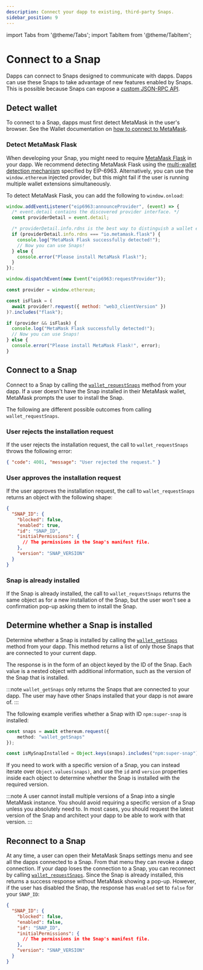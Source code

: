 ```yaml
---
description: Connect your dapp to existing, third-party Snaps.
sidebar_position: 9
---
```


import Tabs from '@theme/Tabs';
import TabItem from '@theme/TabItem';

# Connect to a Snap

Dapps can connect to Snaps designed to communicate with dapps.
Dapps can use these Snaps to take advantage of new features enabled by Snaps.
This is possible because Snaps can expose a [custom JSON-RPC API](../learn/about-snaps/apis.md#custom-json-rpc-apis).

## Detect wallet

To connect to a Snap, dapps must first detect MetaMask in the user's browser.
See the Wallet documentation on [how to connect to MetaMask](/wallet/how-to/connect).

### Detect MetaMask Flask

When developing your Snap, you might need to require
[MetaMask Flask](../get-started/install-flask.md) in your dapp. 
We recommend detecting MetaMask Flask using the
[multi-wallet detection mechanism](/wallet/concepts/wallet-interoperability) specified by EIP-6963. 
Alternatively, you can use the `window.ethereum` injected provider, but this might fail if the user
is running multiple wallet extensions simultaneously. 

To detect MetaMask Flask, you can add the following to `window.onload`: 

<Tabs>
<TabItem value="EIP-6963 example">

```js title="index.js"
window.addEventListener("eip6963:announceProvider", (event) => {
  /* event.detail contains the discovered provider interface. */
  const providerDetail = event.detail;

  /* providerDetail.info.rdns is the best way to distinguish a wallet extension. */
  if (providerDetail.info.rdns === "io.metamask.flask") {
    console.log("MetaMask Flask successfully detected!");
    // Now you can use Snaps!
  } else { 
    console.error("Please install MetaMask Flask!");
  }
});

window.dispatchEvent(new Event("eip6963:requestProvider"));
```

</TabItem>
<TabItem value="Injected provider example">

```js title="index.js"
const provider = window.ethereum; 

const isFlask = ( 
  await provider?.request({ method: "web3_clientVersion" })
)?.includes("flask"); 

if (provider && isFlask) {
  console.log("MetaMask Flask successfully detected!");
  // Now you can use Snaps!
} else {
  console.error("Please install MetaMask Flask!", error);
}
```

</TabItem>
</Tabs>

## Connect to a Snap

Connect to a Snap by calling the [`wallet_requestSnaps`](../reference/wallet-api-for-snaps.md#wallet_requestsnaps)
method from your dapp.
If a user doesn't have the Snap installed in their MetaMask wallet, MetaMask prompts the user to
install the Snap.

The following are different possible outcomes from calling `wallet_requestSnaps`.

### User rejects the installation request

If the user rejects the installation request, the call to `wallet_requestSnaps` throws the following error:

```json
{ "code": 4001, "message": "User rejected the request." }
```

### User approves the installation request

If the user approves the installation request, the call to `wallet_requestSnaps` returns an object
with the following shape:

```json
{
  "SNAP_ID": {
    "blocked": false,
    "enabled": true,
    "id": "SNAP_ID",
    "initialPermissions": {
      // The permissions in the Snap's manifest file.
    },
    "version": "SNAP_VERSION"
  }
}
```

### Snap is already installed

If the Snap is already installed, the call to `wallet_requestSnaps` returns the same object as for a
new installation of the Snap, but the user won't see a confirmation pop-up asking them to install the Snap.

## Determine whether a Snap is installed

Determine whether a Snap is installed by calling the
[`wallet_getSnaps`](../reference/wallet-api-for-snaps.md#wallet_getsnaps) method from your dapp.
This method returns a list of only those Snaps that are connected to your current dapp.

The response is in the form of an object keyed by the ID of the Snap.
Each value is a nested object with additional information, such as the version of the Snap that is installed.

:::note
`wallet_getSnaps` only returns the Snaps that are connected to your dapp.
The user may have other Snaps installed that your dapp is not aware of. 
:::

The following example verifies whether a Snap with ID `npm:super-snap` is installed:

```ts title="index.ts"
const snaps = await ethereum.request({
    method: "wallet_getSnaps"
});

const isMySnapInstalled = Object.keys(snaps).includes("npm:super-snap");
```

If you need to work with a specific version of a Snap, you can instead iterate over
`Object.values(snaps)`, and use the `id` and `version` properties inside each object to determine
whether the Snap is installed with the required version.

:::note
A user cannot install multiple versions of a Snap into a single MetaMask instance.
You should avoid requiring a specific version of a Snap unless you absolutely need to.
In most cases, you should request the latest version of the Snap and architect your dapp to be able
to work with that version.
:::

## Reconnect to a Snap

At any time, a user can open their MetaMask Snaps settings menu and see all the dapps connected to a Snap.
From that menu they can revoke a dapp connection.
If your dapp loses the connection to a Snap, you can reconnect by calling
[`wallet_requestSnaps`](../reference/wallet-api-for-snaps.md#wallet_requestsnaps).
Since the Snap is already installed, this returns a success response without MetaMask showing a pop-up.
However, if the user has disabled the Snap, the response has `enabled` set to `false` for your `SNAP_ID`:

```json
{
  "SNAP_ID": {
    "blocked": false,
    "enabled": false,
    "id": "SNAP_ID",
    "initialPermissions": {
      // The permissions in the Snap's manifest file.
    },
    "version": "SNAP_VERSION"
  }
}
```
